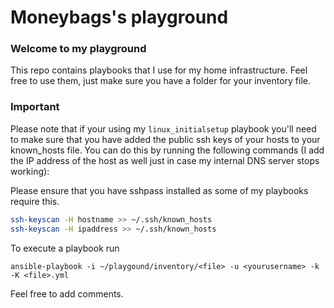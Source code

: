 # Moneybags's playground

### Welcome to my playground

This repo contains playbooks that I use for my home infrastructure. Feel free to use them, just make sure you have a folder for your inventory file.

### Important

Please note that if your using my `linux_initialsetup` playbook you'll need to make sure that you have added the public ssh keys of your hosts to your known_hosts file. You can do this by running the following commands (I add the IP address of the host as well just in case my internal DNS server stops working):

Please ensure that you have sshpass installed as some of my playbooks require this.

```bash
ssh-keyscan -H hostname >> ~/.ssh/known_hosts
ssh-keyscan -H ipaddress >> ~/.ssh/known_hosts
```

To execute a playbook run

```
ansible-playbook -i ~/playgound/inventory/<file> -u <yourusername> -k -K <file>.yml
```

Feel free to add comments.

